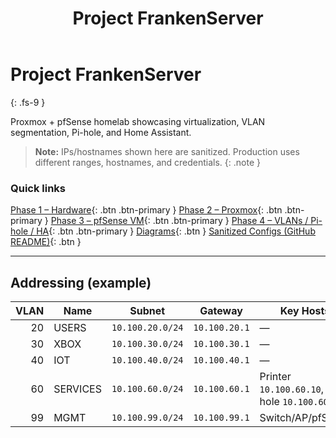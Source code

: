 ﻿---
title: Project FrankenServer
nav_order: 1
has_toc: true
image: /assets/og/frankenserver-og.png
description: Proxmox + pfSense home lab built from spare hardware (“FrankenServer”). Virtual machines with VLANs (Private, XBOX, IOT, Security, Lab) and services including storage, VPN, NVR/security cameras, DHCP/DNS, Pi-hole, and Home Assistant. Public docs are sanitized.
---

# Project FrankenServer
{: .fs-9 }

Proxmox + pfSense homelab showcasing virtualization, VLAN segmentation, Pi-hole, and Home Assistant.

> **Note:** IPs/hostnames shown here are sanitized. Production uses different ranges, hostnames, and credentials.
{: .note }

### Quick links
[Phase 1 – Hardware](Phase1-Hardware.md){: .btn .btn-primary }
[Phase 2 – Proxmox](Phase2-Proxmox.md){: .btn .btn-primary }
[Phase 3 – pfSense VM](Phase3-pfSense.md){: .btn .btn-primary }
[Phase 4 – VLANs / Pi-hole / HA](Phase4-VLANs.md){: .btn .btn-primary }
[Diagrams](Diagrams/){: .btn }
[Sanitized Configs (GitHub README)](https://github.com/Redleg101/Project-FrankenServer#configs--templates-sanitized){: .btn }

---

## Addressing (example)

<table>
  <thead>
    <tr>
      <th style="text-align:right;">VLAN</th>
      <th>Name</th>
      <th>Subnet</th>
      <th>Gateway</th>
      <th>Key Hosts</th>
    </tr>
  </thead>
  <tbody>
    <tr><td style="text-align:right;">20</td><td>USERS</td><td><code>10.100.20.0/24</code></td><td><code>10.100.20.1</code></td><td>—</td></tr>
    <tr><td style="text-align:right;">30</td><td>XBOX</td><td><code>10.100.30.0/24</code></td><td><code>10.100.30.1</code></td><td>—</td></tr>
    <tr><td style="text-align:right;">40</td><td>IOT</td><td><code>10.100.40.0/24</code></td><td><code>10.100.40.1</code></td><td>—</td></tr>
    <tr><td style="text-align:right;">60</td><td>SERVICES</td><td><code>10.100.60.0/24</code></td><td><code>10.100.60.1</code></td><td>Printer <code>10.100.60.10</code>, Pi-hole <code>10.100.60.20</code></td></tr>
    <tr><td style="text-align:right;">99</td><td>MGMT</td><td><code>10.100.99.0/24</code></td><td><code>10.100.99.1</code></td><td>Switch/AP/pfSense</td></tr>
  </tbody>
</table>



